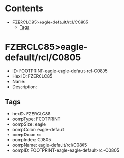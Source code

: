 



Contents
========

* [FZERCLC85>eagle-default/rcl/C0805](#fzerclc85eagle-defaultrclc0805)
	* [Tags](#tags)

# FZERCLC85>eagle-default/rcl/C0805

- ID: FOOTPRINT-eagle-eagle-default-rcl-C0805
- Hex ID: FZERCLC85
- Name: 
- Description: 

## Tags

- hexID: FZERCLC85
- oompType: FOOTPRINT
- oompSize: eagle
- oompColor: eagle-default
- oompDesc: rcl
- oompIndex: C0805
- oompName: eagle-default/rcl/C0805
- oompID: FOOTPRINT-eagle-eagle-default-rcl-C0805

